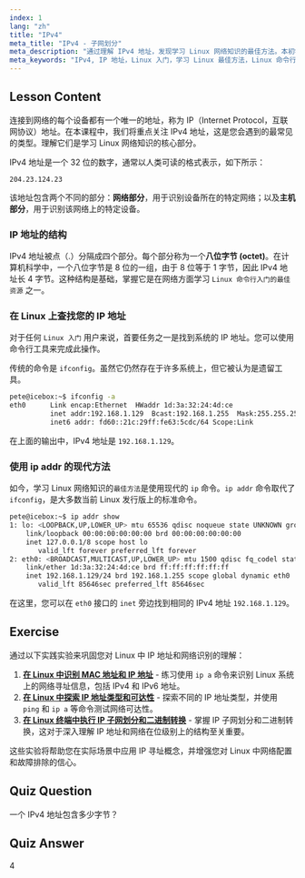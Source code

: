 ```yaml
---
index: 1
lang: "zh"
title: "IPv4"
meta_title: "IPv4 - 子网划分"
meta_description: "通过理解 IPv4 地址，发现学习 Linux 网络知识的最佳方法。本初学者指南涵盖 IP 结构以及如何使用命令行查找您的 IP。"
meta_keywords: "IPv4, IP 地址，Linux 入门，学习 Linux 最佳方法，Linux 命令行入门，ifconfig, ip addr, 网络基础"
---
```


## Lesson Content

连接到网络的每个设备都有一个唯一的地址，称为 IP（Internet Protocol，互联网协议）地址。在本课程中，我们将重点关注 IPv4 地址，这是您会遇到的最常见的类型。理解它们是学习 Linux 网络知识的核心部分。

IPv4 地址是一个 32 位的数字，通常以人类可读的格式表示，如下所示：

```
204.23.124.23
```

该地址包含两个不同的部分：**网络部分**，用于识别设备所在的特定网络；以及**主机部分**，用于识别该网络上的特定设备。

### IP 地址的结构

IPv4 地址被点（.）分隔成四个部分。每个部分称为一个**八位字节 (octet)**。在计算机科学中，一个八位字节是 8 位的一组，由于 8 位等于 1 字节，因此 IPv4 地址长 4 字节。这种结构是基础，掌握它是在网络方面学习 `Linux 命令行入门的最佳资源` 之一。

### 在 Linux 上查找您的 IP 地址

对于任何 `Linux 入门` 用户来说，首要任务之一是找到系统的 IP 地址。您可以使用命令行工具来完成此操作。

传统的命令是 `ifconfig`。虽然它仍然存在于许多系统上，但它被认为是遗留工具。

```bash
pete@icebox:~$ ifconfig -a
eth0      Link encap:Ethernet  HWaddr 1d:3a:32:24:4d:ce
          inet addr:192.168.1.129  Bcast:192.168.1.255  Mask:255.255.255.0
          inet6 addr: fd60::21c:29ff:fe63:5cdc/64 Scope:Link
```

在上面的输出中，IPv4 地址是 `192.168.1.129`。

### 使用 ip addr 的现代方法

如今，学习 Linux 网络知识的`最佳方法`是使用现代的 `ip` 命令。`ip addr` 命令取代了 `ifconfig`，是大多数当前 Linux 发行版上的标准命令。

```bash
pete@icebox:~$ ip addr show
1: lo: <LOOPBACK,UP,LOWER_UP> mtu 65536 qdisc noqueue state UNKNOWN group default qlen 1000
    link/loopback 00:00:00:00:00:00 brd 00:00:00:00:00:00
    inet 127.0.0.1/8 scope host lo
       valid_lft forever preferred_lft forever
2: eth0: <BROADCAST,MULTICAST,UP,LOWER_UP> mtu 1500 qdisc fq_codel state UP group default qlen 1000
    link/ether 1d:3a:32:24:4d:ce brd ff:ff:ff:ff:ff:ff
    inet 192.168.1.129/24 brd 192.168.1.255 scope global dynamic eth0
       valid_lft 85646sec preferred_lft 85646sec
```

在这里，您可以在 `eth0` 接口的 `inet` 旁边找到相同的 IPv4 地址 `192.168.1.129`。

## Exercise

通过以下实践实验来巩固您对 Linux 中 IP 地址和网络识别的理解：

1. **[在 Linux 中识别 MAC 地址和 IP 地址](https://labex.io/zh/labs/comptia-identify-mac-and-ip-addresses-in-linux-592731)** - 练习使用 `ip a` 命令来识别 Linux 系统上的网络寻址信息，包括 IPv4 和 IPv6 地址。
2. **[在 Linux 中探索 IP 地址类型和可达性](https://labex.io/zh/labs/comptia-explore-ip-address-types-and-reachability-in-linux-592780)** - 探索不同的 IP 地址类型，并使用 `ping` 和 `ip a` 等命令测试网络可达性。
3. **[在 Linux 终端中执行 IP 子网划分和二进制转换](https://labex.io/zh/labs/comptia-perform-ip-subnetting-and-binary-conversion-in-the-linux-terminal-592782)** - 掌握 IP 子网划分和二进制转换，这对于深入理解 IP 地址和网络在位级别上的结构至关重要。

这些实验将帮助您在实际场景中应用 IP 寻址概念，并增强您对 Linux 中网络配置和故障排除的信心。

## Quiz Question

一个 IPv4 地址包含多少字节？

## Quiz Answer

4
